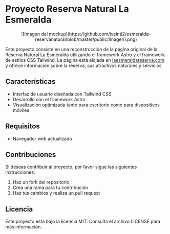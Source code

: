 # Proyecto Reserva Natural La Esmeralda
<center>![Imagen del mockup](https://github.com/jveinti2/esmeralda-reservanatural/blob/master/public/Imagen1.png)</center>

Este proyecto consiste en una reconstrucción de la página original de la Reserva Natural La Esmeralda utilizando el framework Astro y el framework de estilos CSS Tailwind. La página está alojada en [laesmeraldareserva.com](https://euphonious-tulumba-6228b5.netlify.app/)  y ofrece información sobre la reserva, sus atractivos naturales y servicios.

## Características
- Interfaz de usuario diseñada con Tailwind CSS
- Desarrollo con el framework Astro
- Visualización optimizada tanto para escritorio como para dispositivos móviles
## Requisitos
- Navegador web actualizado
## Contribuciones
Si deseas contribuir al proyecto, por favor sigue las siguientes instrucciones:

1. Haz un fork del repositorio
2. Crea una rama para tu contribución
3. Haz tus cambios y realiza un pull request

## Licencia
Este proyecto está bajo la licencia MIT. Consulta el archivo LICENSE para más información.
